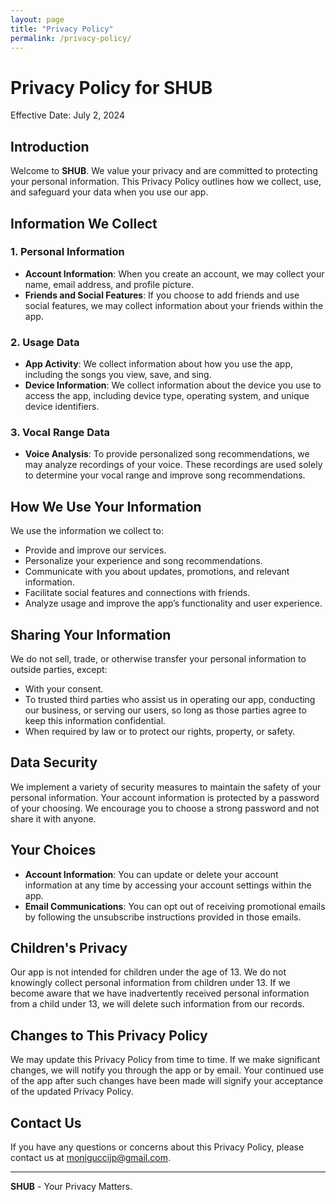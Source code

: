 ```yaml
---
layout: page
title: "Privacy Policy"
permalink: /privacy-policy/
---
```


# Privacy Policy for SHUB

Effective Date: July 2, 2024

## Introduction

Welcome to **SHUB**. We value your privacy and are committed to protecting your personal information. This Privacy Policy outlines how we collect, use, and safeguard your data when you use our app.

## Information We Collect

### 1. Personal Information
- **Account Information**: When you create an account, we may collect your name, email address, and profile picture.
- **Friends and Social Features**: If you choose to add friends and use social features, we may collect information about your friends within the app.

### 2. Usage Data
- **App Activity**: We collect information about how you use the app, including the songs you view, save, and sing.
- **Device Information**: We collect information about the device you use to access the app, including device type, operating system, and unique device identifiers.

### 3. Vocal Range Data
- **Voice Analysis**: To provide personalized song recommendations, we may analyze recordings of your voice. These recordings are used solely to determine your vocal range and improve song recommendations.

## How We Use Your Information

We use the information we collect to:
- Provide and improve our services.
- Personalize your experience and song recommendations.
- Communicate with you about updates, promotions, and relevant information.
- Facilitate social features and connections with friends.
- Analyze usage and improve the app’s functionality and user experience.

## Sharing Your Information

We do not sell, trade, or otherwise transfer your personal information to outside parties, except:
- With your consent.
- To trusted third parties who assist us in operating our app, conducting our business, or serving our users, so long as those parties agree to keep this information confidential.
- When required by law or to protect our rights, property, or safety.

## Data Security

We implement a variety of security measures to maintain the safety of your personal information. Your account information is protected by a password of your choosing. We encourage you to choose a strong password and not share it with anyone.

## Your Choices

- **Account Information**: You can update or delete your account information at any time by accessing your account settings within the app.
- **Email Communications**: You can opt out of receiving promotional emails by following the unsubscribe instructions provided in those emails.

## Children's Privacy

Our app is not intended for children under the age of 13. We do not knowingly collect personal information from children under 13. If we become aware that we have inadvertently received personal information from a child under 13, we will delete such information from our records.

## Changes to This Privacy Policy

We may update this Privacy Policy from time to time. If we make significant changes, we will notify you through the app or by email. Your continued use of the app after such changes have been made will signify your acceptance of the updated Privacy Policy.

## Contact Us

If you have any questions or concerns about this Privacy Policy, please contact us at moniguccijp@gmail.com.

---

**SHUB** - Your Privacy Matters.

